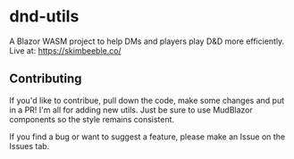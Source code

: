 # dnd-utils
A Blazor WASM project to help DMs and players play D&D more efficiently.   
Live at: https://skimbeeble.co/
  
## Contributing
If you'd like to contribue, pull down the code, make some changes and put in a PR! I'm all for adding new utils. Just be sure to use MudBlazor components so the style remains consistent.   
  
  
If you find a bug or want to suggest a feature, please make an Issue on the Issues tab. 
